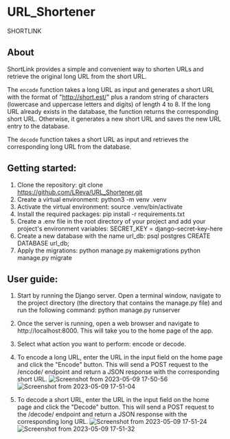 # URL_Shortener

SHORTLINK

About
---
ShortLink provides a simple and convenient way to shorten URLs and retrieve the original long URL from the short URL.

The `encode` function takes a long URL as input and generates a short URL with the format of "http://short.est/" plus a random string of characters (lowercase and uppercase letters and digits) of length 4 to 8. If the long URL already exists in the database, the function returns the corresponding short URL. Otherwise, it generates a new short URL and saves the new URL entry to the database.

The `decode` function takes a short URL as input and retrieves the corresponding long URL from the database.


Getting started:
---
1. Clone the repository:
  git clone https://github.com/LReva/URL_Shortener.git
2. Create a virtual environment:
  python3 -m venv .venv
3. Activate the virtual environment:
  source .venv/bin/activate
4. Install the required packages:
  pip install -r requirements.txt
5. Create a .env file in the root directory of your project and add your project's environment variables:
  SECRET_KEY = django-secret-key-here
6. Create a new database with the name url_db:
  psql postgres
  CREATE DATABASE url_db;
7. Apply the migrations:
  python manage.py makemigrations
  python manage.py migrate


User guide:
---
1. Start by running the Django server. Open a terminal window, navigate to the project directory (the directory that contains the manage.py file) and run the following command:
  python manage.py runserver
2. Once the server is running, open a web browser and navigate to http://localhost:8000. This will take you to the home page of the app.
3. Select what action you want to perform: encode or decode.
4. To encode a long URL, enter the URL in the input field on the home page and click the "Encode" button. This will send a POST request to the /encode/ endpoint and return a JSON response with the corresponding short URL.
![Screenshot from 2023-05-09 17-50-56](https://github.com/LReva/URL_Shortener/assets/121891752/d516c7bf-c9a5-44a9-ba80-8c4533093aef)
![Screenshot from 2023-05-09 17-51-04](https://github.com/LReva/URL_Shortener/assets/121891752/7870647e-3acf-4589-a9a6-7fbcebb7b695)

5. To decode a short URL, enter the URL in the input field on the home page and click the "Decode" button. This will send a POST request to the /decode/ endpoint and return a JSON response with the corresponding long URL.
![Screenshot from 2023-05-09 17-51-24](https://github.com/LReva/URL_Shortener/assets/121891752/a6966836-855f-438b-b734-c7ad0d09b4d8)
![Screenshot from 2023-05-09 17-51-32](https://github.com/LReva/URL_Shortener/assets/121891752/8369dc5c-3858-4e9c-bc92-2bbda4511272)